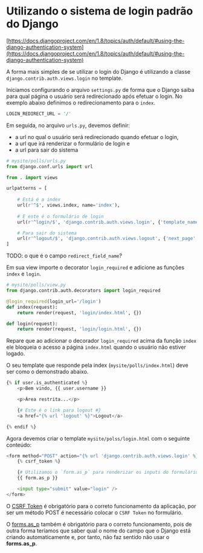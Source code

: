Utilizando o sistema de login padrão do Django
===

[https://docs.djangoproject.com/en/1.8/topics/auth/default/#using-the-django-authentication-system](https://docs.djangoproject.com/en/1.8/topics/auth/default/#using-the-django-authentication-system)

A forma mais simples de se utilizar o login do Django é utilizando a classe 
`django.contrib.auth.views.login` no template.


Iniciamos configurando o arquivo `settings.py` de forma que o Django saiba para qual página o usuário será redirecionado 
após efetuar o login. No exemplo abaixo definimos o redirecionamento para o `index`.

```python
LOGIN_REDIRECT_URL = '/'
```

Em seguida, no arquivo `urls.py`, devemos definir:

- a url no qual o usuário será redirecionado quando efetuar o login,
- a url que irá renderizar o formulário de login e
- a url para sair do sistema

```python
# mysite/polls/urls.py
from django.conf.urls import url

from . import views

urlpatterns = [
    
    # Está é a index
    url(r'^$', views.index, name='index'),
    
    # E este é o formulário de login
    url(r'^login/$', 'django.contrib.auth.views.login', {'template_name': 'login/login.html', 'redirect_field_name': ''}, name='login'),

    # Para sair do sistema
    url(r'^logout/$', 'django.contrib.auth.views.logout', {'next_page': '/login'}),
]
```

TODO: o que é o campo `redirect_field_name`?


Em sua view importe o decorator `login_required` e adicione as funções `index` e `login`.

```python
# mysite/polls/view.py
from django.contrib.auth.decorators import login_required

@login_required(login_url='/login')
def index(request):
    return render(request, 'login/index.html', {})

def login(request):
    return render(request, 'login/login.html', {})

```

Repare que ao adicionar o decorador `login_required` acima da função `index` ele bloqueia o acesso a página 
`index.html` quando o usuário não estiver logado.

O seu template que responde pela index (`mysite/polls/index.html`) deve ser como o demonstrado abaixo.

```python
{% if user.is_authenticated %}
    <p>Bem vindo, {{ user.username }}

    <p>Área restrita...</p>

    {# Este é o link para logout #}
    <a href="{% url 'logout' %}">Logout</a>

{% endif %}
```

Agora devemos criar o template `mysite/polss/login.html` com o seguinte conteúdo:

```python
<form method="POST" action="{% url 'django.contrib.auth.views.login' %}">
    {% csrf_token %}

    {# Utilizamos o `form.as_p` para renderizar os inputs do formulário de login. #}
    {{ form.as_p }}

    <input type="submit" value="login" />
</form>
```

O [CSRF Token](https://docs.djangoproject.com/en/1.8/ref/csrf/) é obrigatório para o correto funcionamento da aplicação,
por ser um método POST é necessário colocar o `CSRF Token` no formulário.

O [forms.as_p](https://docs.djangoproject.com/en/1.8/ref/forms/api/#outputting-forms-as-html) também é obrigatório
para o correto funcionamento, pois de outra forma teríamos que saber qual o nome do campo que o Django está criando
automaticamente e, por tanto, não faz sentido não usar o __forms.as_p__.


